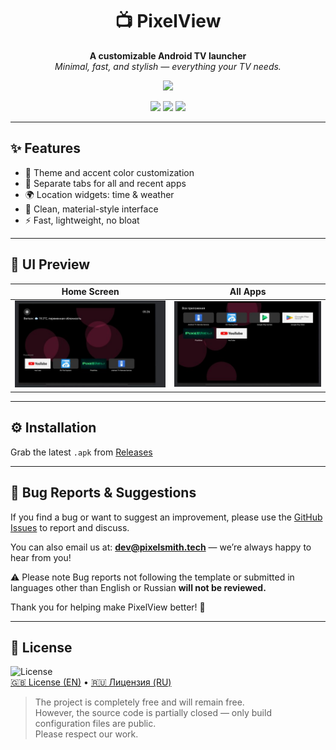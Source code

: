 <h1 align="center">📺 PixelView</h1>

<p align="center">
  <strong>A customizable Android TV launcher</strong><br/>
  <em>Minimal, fast, and stylish — everything your TV needs.</em>
</p>

<p align="center">
  <a href="./README.ru.md"><img src="https://img.shields.io/badge/🇷🇺 Читать на русском-grey?style=for-the-badge" /></a>
</p>

<p align="center">
  <img src="https://img.shields.io/badge/Platform-Android%20TV-green?style=flat-square" />
  <img src="https://img.shields.io/badge/Made%20with-Java-blue?style=flat-square" />
  <img src="https://img.shields.io/badge/license-PixelSmith%20Custom-red?style=flat-square" />
</p>

---

## ✨ Features

- 🎨 Theme and accent color customization  
- 📁 Separate tabs for all and recent apps  
- 🌍 Location widgets: time & weather  
- 📱 Clean, material-style interface  
- ⚡ Fast, lightweight, no bloat  

---

## 📸 UI Preview

| Home Screen | All Apps  |
|-------------|------------------------|
| ![Home Screen](screenshots/main.jpg) | ![Accent Color](screenshots/allapps.jpg) |

---

## ⚙️ Installation

Grab the latest `.apk` from [Releases](https://github.com/PixelSmith-tech/PixelView/releases)  

---

## 🐞 Bug Reports & Suggestions

If you find a bug or want to suggest an improvement, please use the [GitHub Issues](https://github.com/PixelSmith-tech/PixelView/issues) to report and discuss.

You can also email us at: **dev@pixelsmith.tech** — we’re always happy to hear from you!

⚠️ Please note
Bug reports not following the template or submitted in languages other than English or Russian **will not be reviewed.**  

Thank you for helping make PixelView better! 🚀  

---

## 📜 License

![License](https://img.shields.io/badge/license-PixelSmith%20Custom-red?style=flat-square)  
[🇬🇧 License (EN)](LICENSE_EN.md) • [🇷🇺 Лицензия (RU)](LICENSE_RU.md)

> The project is completely free and will remain free.  
> However, the source code is partially closed — only build configuration files are public.  
> Please respect our work.
